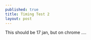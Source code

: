```yaml
---
published: true
title: Timing Test 2
layout: post
---
```

This should be 17 jan, but on chrome ....